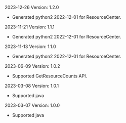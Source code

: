 2023-12-26 Version: 1.2.0
- Generated python2 2022-12-01 for ResourceCenter.

2023-11-21 Version: 1.1.1
- Generated python2 2022-12-01 for ResourceCenter.

2023-11-13 Version: 1.1.0
- Generated python2 2022-12-01 for ResourceCenter.

2023-06-09 Version: 1.0.2
- Supported GetResourceCounts API.

2023-03-08 Version: 1.0.1
- Supported java

2023-03-07 Version: 1.0.0
- Supported java

